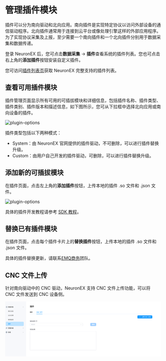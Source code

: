# 管理插件模块

插件可以分为南向驱动和北向应用。南向插件是实现特定协议以访问外部设备的通信驱动程序。北向插件通常用于连接到云平台或像处理引擎这样的外部应用程序。为了实现协议采集及上报，至少需要一个南向插件和一个北向插件分别用于数据采集和数据传递。

登录 NeuronEX 后，您可点击**数据采集** -> **插件**查看系统的插件列表。您也可点击右上角的**添加插件**按钮安装自定义插件。

您可访问[插件列表页](../introduction/plugin-list/plugin-list.md)获取 NeuronEX 完整支持的插件列表。

## 查看可用插件模块

插件管理页面显示所有可用的可插拔模块和详细信息，包括插件名称、插件类型、插件类别、插件版本和描述信息，如下图所示，您可从下拉框中选择北向应用或南向设备的插件。

![plugin-options](./_assets/plugin_options.png)

插件类型包括以下两种模式：

* System：由 NeuronEX 官网提供的插件驱动，不可删除，可以进行插件替换升级。
* Custom：由用户自己开发的插件驱动，可删除，可以进行插件替换升级。

## 添加新的可插拔模块

在插件页面，点击左上角的**添加插件**按钮，上传本地的插件 .so 文件和 .json 文件。

![plugin-options](./_assets/plugin_add.png)

具体的插件开发教程请参考 [SDK 教程](https://neugates.io/docs/zh/latest/dev-guide/sdk-tutorial/sdk-tutorial.html)。

## 替换已有插件模块

在插件页面，点击每个插件卡片上的**替换插件**按钮，上传本地的插件 .so 文件和 .json 文件。

具体的插件替换更新，请联系[EMQ商务](https://www.emqx.com/zh/contact?product=neuronex)团队。

## CNC 文件上传

针对南向驱动中的 CNC 驱动，NeuronEX 支持 CNC 文件上传功能，可以将 CNC 文件发送到 CNC 设备侧。

![cnc_file](_assets/cnc_file.png)